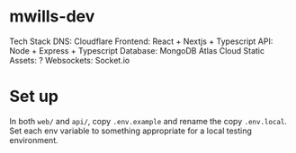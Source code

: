 # mwills-dev
Tech Stack
DNS: Cloudflare
Frontend: React + Nextjs + Typescript
API: Node + Express + Typescript
Database: MongoDB Atlas Cloud
Static Assets: ?
Websockets: Socket.io

# Set up
In both `web/` and `api/`, copy `.env.example` and rename the copy `.env.local`. Set each env variable to something appropriate for a local testing environment.
